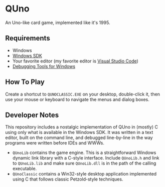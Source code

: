 # QUno

An Uno-like card game, implemented like it's 1995.

## Requirements

* Windows
* [Windows SDK](https://developer.microsoft.com/en-US/windows/downloads/windows-sdk/)
* Your favorite editor (my favorite editor is [Visual Studio Code](https://code.visualstudio.com/))
* [Debugging Tools for Windows](https://docs.microsoft.com/en-us/windows-hardware/drivers/debugger/)

## How To Play

Create a shortcut to `QUNOCLASSIC.EXE` on your desktop, double-click it, then use 
your mouse or keyboard to navigate the menus and dialog boxes.

## Developer Notes

This repository includes a nostalgic implementation of QUno in (mostly) C using 
only what is available in the Windows SDK. It was written in a text editor, 
built on the command line, and debugged line-by-line in the way programs were written 
before IDEs and WWWs.

* `QUnoLib` contains the game engine. This is a straightforward Windows dynamic link library 
with a C-style interface. Include `QUnoLib.h` and link to `QUnoLib.lib` and make sure 
`QUnoLib.dll` is in the path of the calling executable.
* `QUnoClassic` contains a Win32-style desktop application implemented using C that 
follows classic Petzold-style techniques.

